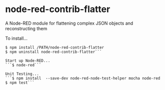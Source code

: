 # node-red-contrib-flatter
A Node-RED module for flattening complex JSON objects and reconstructing them

To install... 
```$ cd ~/.node-red  
$ npm install /PATH/node-red-contrib-flatter  
$ npm uninstall node-red-contrib-flatter```  

Start up Node-RED...  
```$ node-red```  

Unit Testing...  
```$ npm install  --save-dev node-red-node-test-helper mocha node-red  
$ npm test```  
